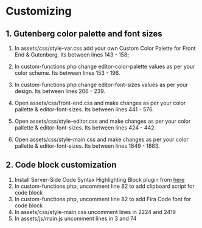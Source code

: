 # Customizing

## 1. Gutenberg color palette and font sizes

1. In assets/css/style-var.css add your own Custom Color Palette for Front End & Gutenberg. Its between lines 143 - 158;

2. In custom-functions.php change editor-color-palette values as per your color scheme. Its between lines 153 - 196.

3. In custom-functions.php change editor-font-sizes values as per your design. Its between lines 206 - 239.

4. Open assets/css/front-end.css and make changes as per your color pallette & editor-font-sizes. Its between lines 441 - 576.

5. Open assets/css/style-editor.css and make changes as per your color pallette & editor-font-sizes. Its between lines 424 - 442.

6. Open assets/css/style-main.css and make changes as per your color pallette & editor-font-sizes. Its between lines 1849 - 1883.


## 2. Code block customization

1. Install Server-Side Code Syntax Highlighting Block plugin from [here](https://github.com/westonruter/code-syntax-block)
2. In custom-functions.php, uncomment line 82 to add clipboard script for code block
3. In custom-functions.php, uncomment line 82 to add Fira Code font for code block
4. In assets/css/style-main.css uncomment lines in 2224 and 2419
5. In assets/js/main.js uncomment lines in 3 and 74